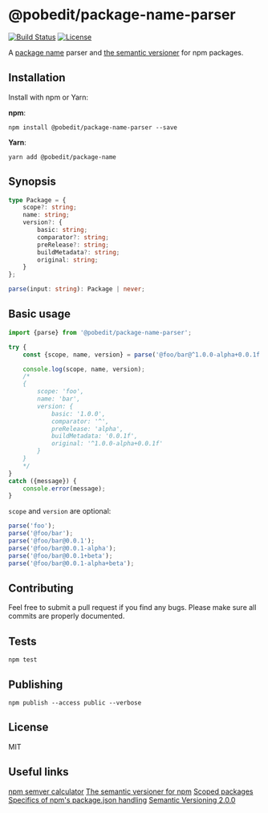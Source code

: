 # @pobedit/package-name-parser

[![Build Status](https://travis-ci.org/pobedit-instruments/package-name-parser.png)](https://travis-ci.org/pobedit-instruments/package-name-parser)
[![License](https://img.shields.io/badge/license-MIT-brightgreen.svg)](LICENSE.txt)


A [package name](https://docs.npmjs.com/files/package.json?#name) parser and [the semantic versioner](https://docs.npmjs.com/misc/semver) for npm packages.

## Installation

Install with npm or Yarn:

**npm**:

```
npm install @pobedit/package-name-parser --save
```

**Yarn**:

```
yarn add @pobedit/package-name
```

## Synopsis

```typescript
type Package = {
    scope?: string;
    name: string;
    version?: {
        basic: string;
        comparator?: string;
        preRelease?: string;
        buildMetadata?: string;
        original: string;
    }
};

parse(input: string): Package | never;
```

## Basic usage

```typescript
import {parse} from '@pobedit/package-name-parser';

try {
    const {scope, name, version} = parse('@foo/bar@^1.0.0-alpha+0.0.1f');

    console.log(scope, name, version);
    /*
    {
        scope: 'foo',
        name: 'bar',
        version: {
            basic: '1.0.0',
            comparator: '^',
            preRelease: 'alpha',
            buildMetadata: '0.0.1f',
            original: '^1.0.0-alpha+0.0.1f'
        }
    }
    */
}
catch ({message}) {
    console.error(message);
}
```

`scope` and `version` are optional:

```typescript
parse('foo');
parse('@foo/bar');
parse('@foo/bar@0.0.1');
parse('@foo/bar@0.0.1-alpha');
parse('@foo/bar@0.0.1+beta');
parse('@foo/bar@0.0.1-alpha+beta');
```

## Contributing
   
Feel free to submit a pull request if you find any bugs. 
Please make sure all commits are properly documented.

## Tests

```
npm test
```

## Publishing

```
npm publish --access public --verbose
```

## License

MIT

## Useful links

[npm semver calculator](https://semver.npmjs.com)
[The semantic versioner for npm](https://docs.npmjs.com/misc/semver)
[Scoped packages](https://docs.npmjs.com/misc/scope)
[Specifics of npm's package.json handling](https://docs.npmjs.com/files/package.json)
[Semantic Versioning 2.0.0](https://semver.org)

